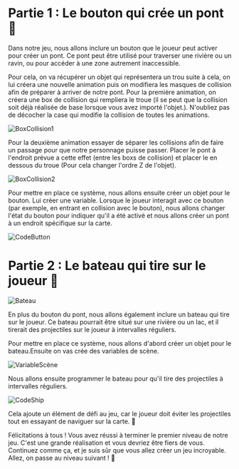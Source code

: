 # Partie 1 : Le bouton qui crée un pont 🌉

Dans notre jeu, nous allons inclure un bouton que le joueur peut activer pour créer un pont. Ce pont peut être utilisé pour traverser une rivière ou un ravin, ou pour accéder à une zone autrement inaccessible.

Pour cela, on va récupérer un objet qui représentera un trou suite à cela, on lui créera une nouvelle animation puis on modifiera les masques de collision afin de préparer à arriver de notre pont.
Pour la première animation, on créera une box de collision qui rempliera le troue (il se peut que la collision soit déjà réalisée de base lorsque vous avez importé l'objet.). N'oubliez pas de décocher la case qui modifie la collision de toutes les animations.

![BoxCollision1](Images/BoxCollision1.png)

Pour la deuxième animation essayer de séparer les collisions afin de faire un passage pour que notre personnage puisse passer. Placer le pont à l'endroit prévue a cette effet (entre les boxs de collision) et placer le en dessous du troue (Pour cela changer l'ordre Z de l'objet).

![BoxCollision2](Images/BoxCollision2.png)

Pour mettre en place ce système, nous allons ensuite créer un objet pour le bouton. Lui créer une variable. Lorsque le joueur interagit avec ce bouton (par exemple, en entrant en collision avec le bouton), nous allons changer l'état du bouton pour indiquer qu'il a été activé et nous allons créer un pont à un endroit spécifique sur la carte.

![CodeButton](Images/CodeButton.png)

# Partie 2 : Le bateau qui tire sur le joueur 🚤

![Bateau](Images/Ship.png)

En plus du bouton du pont, nous allons également inclure un bateau qui tire sur le joueur. Ce bateau pourrait être situé sur une rivière ou un lac, et il tirerait des projectiles sur le joueur à intervalles réguliers.

Pour mettre en place ce système, nous allons d'abord créer un objet pour le bateau.Ensuite on vas crée des variables de scène.

![VariableScène](Images/VariableScene.png)

Nous allons ensuite programmer le bateau pour qu'il tire des projectiles à intervalles réguliers.

![CodeShip](Images/ShipCode.png)

Cela ajoute un élément de défi au jeu, car le joueur doit éviter les projectiles tout en essayant de naviguer sur la carte. 🎯

Félicitations à tous ! Vous avez réussi à terminer le premier niveau de notre jeu. C'est une grande réalisation et vous devriez être fiers de vous. Continuez comme ça, et je suis sûr que vous allez créer un jeu incroyable. Allez, on passe au niveau suivant ! 💪


